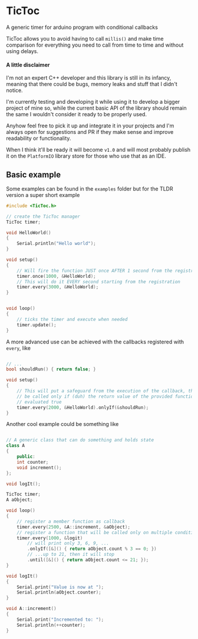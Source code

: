 # TicToc
A generic timer for arduino program with conditional callbacks

TicToc allows you to avoid having to call `millis()` and make time comparison for everything you need to call from time to time and without using delays.

#### A little disclaimer
I'm not an expert C++ developer and this library is still in its infancy, meaning that there could be bugs, memory leaks and stuff that I didn't notice.

I'm currently testing and developing it while using it to develop a bigger project of mine so, while the current basic API of the library should remain the same I wouldn't consider it ready to be properly used.

Anyhow feel free to pick it up and integrate it in your projects and I'm always open for suggestions and PR if they make sense and improve readability or functionality.

When I think it'll be ready it will become `v1.0` and will most probably publish it on the `PlatformIO` library store for those who use that as an IDE.

## Basic example
Some examples can be found in the `examples` folder but for the TLDR version a super short example
```c++
#include <TicToc.h>

// create the TicToc manager
TicToc timer;

void HelloWorld()
{
    Serial.println("Hello world");
}

void setup()
{
    // Will fire the function JUST once AFTER 1 second from the registration
    timer.once(1000, &HelloWorld);
    // This will do it EVERY second starting from the registration
    timer.every(3000, &HelloWorld);
}


void loop()
{
    // ticks the timer and execute when needed
    timer.update();
}
```

A more advanced use can be achieved with the callbacks registered with `every`, like

```c++

// ...
bool shouldRun() { return false; }

void setup()
{
    // This will put a safeguard from the execution of the callback, that will
    // be called only if (duh) the return value of the provided function is
    // evaluated true
    timer.every(2000, &HelloWorld).onlyIf(&shouldRun);
}

```

Another cool example could be something like

```c++

// A generic class that can do something and holds state
class A
{
    public:
    int counter;
    void increment();
};

void logIt();

TicToc timer;
A aObject;

void loop()
{
    // register a member function as callback
    timer.every(2500, &A::increment, &aObject);
    // register a function that will be called only on multiple conditions
    timer.every(1000, &logit)
        // will print only 3, 6, 9, ...
        .onlyIf([&]() { return aObject.count % 3 == 0; })
        // ...up to 21, then it will stop
        .until([&]() { return aObject.count <= 21; });
}

void logIt()
{
    Serial.print("Value is now at ");
    Serial.println(aObject.counter);
}

void A::increment()
{
    Serial.print("Incremented to: ");
    Serial.println(++counter);
}
```
